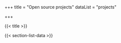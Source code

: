 +++
title = "Open source projects"
dataList = "projects"

+++

{{< title >}}

{{< section-list-data >}}
